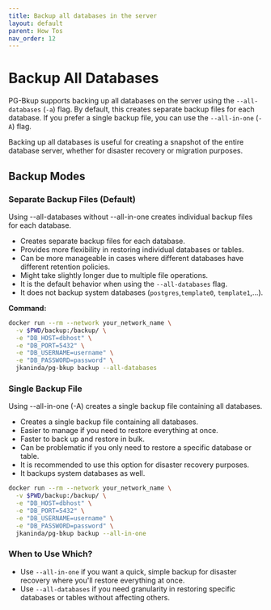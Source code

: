 ```yaml
---
title: Backup all databases in the server
layout: default
parent: How Tos
nav_order: 12
---
```


# Backup All Databases

PG-Bkup supports backing up all databases on the server using the `--all-databases` (`-a`) flag. By default, this creates separate backup files for each database. If you prefer a single backup file, you can use the `--all-in-one` (`-A`) flag.

Backing up all databases is useful for creating a snapshot of the entire database server, whether for disaster recovery or migration purposes.
## Backup Modes

### Separate Backup Files (Default)

Using --all-databases without --all-in-one creates individual backup files for each database.

- Creates separate backup files for each database.
- Provides more flexibility in restoring individual databases or tables.
- Can be more manageable in cases where different databases have different retention policies.
- Might take slightly longer due to multiple file operations.
- It is the default behavior when using the `--all-databases` flag.
- It does not backup system databases (`postgres`,`template0`, `template1`,...).

**Command:**

```bash
docker run --rm --network your_network_name \
  -v $PWD/backup:/backup/ \
  -e "DB_HOST=dbhost" \
  -e "DB_PORT=5432" \
  -e "DB_USERNAME=username" \
  -e "DB_PASSWORD=password" \
  jkaninda/pg-bkup backup --all-databases
```
### Single Backup File

Using --all-in-one (-A) creates a single backup file containing all databases.

- Creates a single backup file containing all databases.
- Easier to manage if you need to restore everything at once.
- Faster to back up and restore in bulk.
- Can be problematic if you only need to restore a specific database or table.
- It is recommended to use this option for disaster recovery purposes.
- It backups system databases as well.

```bash
docker run --rm --network your_network_name \
  -v $PWD/backup:/backup/ \
  -e "DB_HOST=dbhost" \
  -e "DB_PORT=5432" \
  -e "DB_USERNAME=username" \
  -e "DB_PASSWORD=password" \
  jkaninda/pg-bkup backup --all-in-one
```

### When to Use Which?

- Use `--all-in-one` if you want a quick, simple backup for disaster recovery where you'll restore everything at once.
- Use `--all-databases` if you need granularity in restoring specific databases or tables without affecting others.
